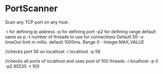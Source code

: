 # PortScanner
Scan any TCP port on any host.

-i for defining ip address
-p for defining port
-p2 for defining range default same as p
-t number of threads to use for connections   Default 50
-o timeOut limit in millis. default 1000ms. Range 0 - Integer.MAX_VALUE


 //checks port 56 on localhost
-i localhost -p 56  

//checks all ports of localhost and uses pool of 100 threads
-i localhost -p 0 -p2 65535 -t 100
